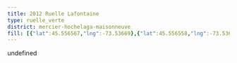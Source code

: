```yaml
---
title: 2012 Ruelle Lafontaine
type: ruelle_verte
district: mercier-hochelaga-maisonneuve
fill: [{"lat":45.556567,"lng":-73.53669},{"lat":45.556558,"lng":-73.536692},{"lat":45.556563,"lng":-73.536692},{"lat":45.556573,"lng":-73.536711},{"lat":45.556567,"lng":-73.5367},{"lat":45.556573,"lng":-73.536708},{"lat":45.556571,"lng":-73.536714},{"lat":45.556571,"lng":-73.536703},{"lat":45.556576,"lng":-73.536711},{"lat":45.556573,"lng":-73.5367},{"lat":45.556573,"lng":-73.536703},{"lat":45.556563,"lng":-73.53669},{"lat":45.55658,"lng":-73.536711},{"lat":45.556569,"lng":-73.536692},{"lat":45.556233,"lng":-73.535673},{"lat":45.556571,"lng":-73.536703}]
---
```


undefined